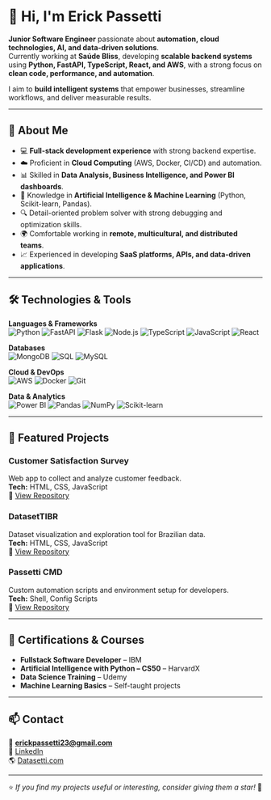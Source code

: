 # 👋 Hi, I'm Erick Passetti

**Junior Software Engineer** passionate about **automation, cloud technologies, AI, and data-driven solutions**.  
Currently working at **Saúde Bliss**, developing **scalable backend systems** using **Python, FastAPI, TypeScript, React, and AWS**, with a strong focus on **clean code, performance, and automation**.  

I aim to **build intelligent systems** that empower businesses, streamline workflows, and deliver measurable results.

---

## 🚀 About Me

- 💻 **Full-stack development experience** with strong backend expertise.  
- ☁️ Proficient in **Cloud Computing** (AWS, Docker, CI/CD) and automation.  
- 📊 Skilled in **Data Analysis, Business Intelligence, and Power BI dashboards**.  
- 🧠 Knowledge in **Artificial Intelligence & Machine Learning** (Python, Scikit-learn, Pandas).  
- 🔍 Detail-oriented problem solver with strong debugging and optimization skills.  
- 🌍 Comfortable working in **remote, multicultural, and distributed teams**.  
- 📈 Experienced in developing **SaaS platforms, APIs, and data-driven applications**.

---

## 🛠️ Technologies & Tools

**Languages & Frameworks**  
![Python](https://img.shields.io/badge/Python-3776AB?style=for-the-badge&logo=python&logoColor=white)
![FastAPI](https://img.shields.io/badge/FastAPI-009688?style=for-the-badge&logo=fastapi&logoColor=white)
![Flask](https://img.shields.io/badge/Flask-000000?style=for-the-badge&logo=flask&logoColor=white)
![Node.js](https://img.shields.io/badge/Node.js-339933?style=for-the-badge&logo=node-dot-js&logoColor=white)
![TypeScript](https://img.shields.io/badge/TypeScript-007ACC?style=for-the-badge&logo=typescript&logoColor=white)
![JavaScript](https://img.shields.io/badge/JavaScript-F7DF1E?style=for-the-badge&logo=javascript&logoColor=black)
![React](https://img.shields.io/badge/React-20232A?style=for-the-badge&logo=react&logoColor=61DAFB)

**Databases**  
![MongoDB](https://img.shields.io/badge/MongoDB-47A248?style=for-the-badge&logo=mongodb&logoColor=white)
![SQL](https://img.shields.io/badge/SQL-003B57?style=for-the-badge&logo=postgresql&logoColor=white)
![MySQL](https://img.shields.io/badge/MySQL-00618A?style=for-the-badge&logo=mysql&logoColor=white)

**Cloud & DevOps**  
![AWS](https://img.shields.io/badge/AWS-232F3E?style=for-the-badge&logo=amazon-aws&logoColor=white)
![Docker](https://img.shields.io/badge/Docker-2496ED?style=for-the-badge&logo=docker&logoColor=white)
![Git](https://img.shields.io/badge/Git-F05032?style=for-the-badge&logo=git&logoColor=white)

**Data & Analytics**  
![Power BI](https://img.shields.io/badge/Power%20BI-F2C811?style=for-the-badge&logo=powerbi&logoColor=black)
![Pandas](https://img.shields.io/badge/Pandas-150458?style=for-the-badge&logo=pandas&logoColor=white)
![NumPy](https://img.shields.io/badge/NumPy-013243?style=for-the-badge&logo=numpy&logoColor=white)
![Scikit-learn](https://img.shields.io/badge/Scikit--learn-F7931E?style=for-the-badge&logo=scikit-learn&logoColor=white)

---

## 📂 Featured Projects

### **Customer Satisfaction Survey**  
Web app to collect and analyze customer feedback.  
**Tech:** HTML, CSS, JavaScript  
🔗 [View Repository](https://github.com/SEU-USUARIO/pesquisa-satisfacao)

### **DatasetTIBR**  
Dataset visualization and exploration tool for Brazilian data.  
**Tech:** HTML, CSS, JavaScript  
🔗 [View Repository](https://github.com/SEU-USUARIO/DatasetTIBR)

### **Passetti CMD**  
Custom automation scripts and environment setup for developers.  
**Tech:** Shell, Config Scripts  
🔗 [View Repository](https://github.com/SEU-USUARIO/Passetti-cmd)

---

## 📜 Certifications & Courses
- **Fullstack Software Developer** – IBM  
- **Artificial Intelligence with Python – CS50** – HarvardX  
- **Data Science Training** – Udemy  
- **Machine Learning Basics** – Self-taught projects

---

## 📫 Contact
📧 **erickpassetti23@gmail.com**  
🔗 [LinkedIn](https://www.linkedin.com/in/erick-passetti-b35671345/)  
🌎 [Datasetti.com](https://datasetti.com)

---

⭐ *If you find my projects useful or interesting, consider giving them a star!* 🚀
